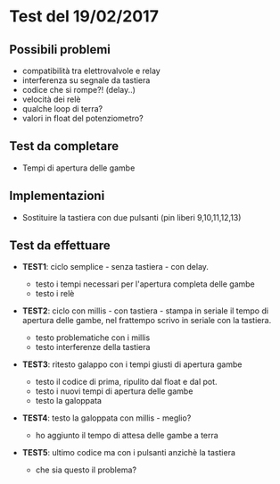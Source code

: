 # Test del 19/02/2017

## Possibili problemi
 - compatibilità tra elettrovalvole e relay
 - interferenza su segnale da tastiera
 - codice che si rompe?! (delay..)
 - velocità dei relè
 - qualche loop di terra?
 - valori in float del potenziometro?

## Test da completare
 - Tempi di apertura delle gambe

## Implementazioni
 - Sostituire la tastiera con due pulsanti (pin liberi 9,10,11,12,13)

## Test da effettuare
 - **TEST1**: ciclo semplice - senza tastiera - con delay.
 	- testo i tempi necessari per l'apertura completa delle gambe
 	- testo i relè

 - **TEST2**: ciclo con millis - con tastiera - stampa in seriale il tempo di apertura delle gambe, nel frattempo scrivo in seriale con la tastiera.
 	- testo problematiche con i millis
 	- testo interferenze della tastiera
 
 - **TEST3**: ritesto galappo con i tempi giusti di apertura gambe
 	- testo il codice di prima, ripulito dal float e dal pot.
 	- testo i nuovi tempi di apertura delle gambe
 	- testo la galoppata

 - **TEST4**: testo la galoppata con millis - meglio?
  	- ho aggiunto il tempo di attesa delle gambe a terra

 - **TEST5**: ultimo codice ma con i pulsanti anzichè la tastiera
 	- che sia questo il problema?

